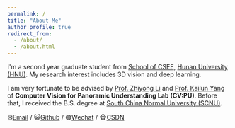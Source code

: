 ```yaml
---
permalink: /
title: "About Me"
author_profile: true
redirect_from: 
  - /about/
  - /about.html
---
```


I'm a second year graduate student from [School of CSEE](http://csee.hnu.edu.cn/), [Hunan University (HNU)](https://www.hnu.edu.cn/). My research interest includes 3D vision and deep learning.

I am very fortunate to be advised by [Prof. Zhiyong Li](http://robotics.hnu.edu.cn/info/1071/1515.htm) and [Prof. Kailun Yang](www.yangkailun.com) of **Computer Vision for Panoramic Understanding Lab (CV:PU)**. Before that, I received the B.S. degree at [South China Normal University (SCNU)](https://www.scnu.edu.cn/).

✉[Email](mailto:zengkang@hnu.edu.cn) / 😺[Github](https://github.com/Terminal-K) / 🟢[Wechat](../images/wechat.jpg) / 🐵[CSDN](https://blog.csdn.net/weixin_45909259)
